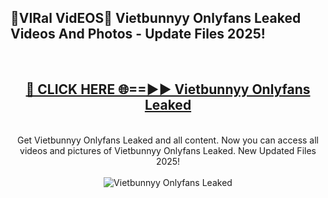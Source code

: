 <h2>🔴VIRal VidEOS🔴 Vietbunnyy Onlyfans Leaked Videos And Photos - Update Files 2025!</h2>
<br>
<div align="center">
<h2><a href="https://virallinks.top/Hdb6NB" rel="nofollow">🔴 CLICK HERE 🌐==►► Vietbunnyy Onlyfans Leaked</a></h2>
<br>
Get Vietbunnyy Onlyfans Leaked and all content. Now you can access all videos and pictures of Vietbunnyy Onlyfans Leaked. New Updated Files 2025!
<br>
<br>
<a href="https://virallinks.top/Hdb6NB" rel="nofollow" data-target="animated-image.originalLink"><img src="https://i.imgur.com/dJHk4Zq.gif)" alt="Vietbunnyy Onlyfans Leaked" style="max-width: 100%; display: inline-block;" data-target="animated-image.originalImage"></a>
</div>
<br>
